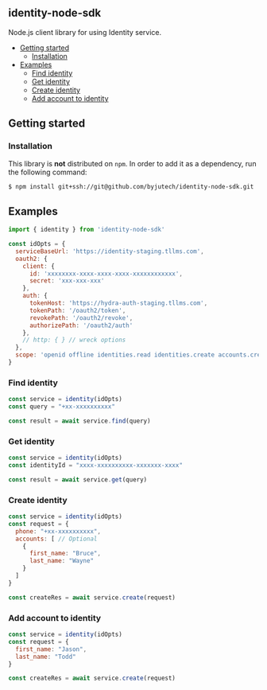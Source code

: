 ## identity-node-sdk <!-- omit in toc -->
Node.js client library for using Identity service.

- [Getting started](#getting-started)
  - [Installation](#installation)
- [Examples](#examples)
  - [Find identity](#find-identity)
  - [Get identity](#get-identity)
  - [Create identity](#create-identity)
  - [Add account to identity](#add-account-to-identity)

## Getting started

### Installation
This library is **not** distributed on `npm`. In order to add it as a dependency, run the following command:

```sh
$ npm install git+ssh://git@github.com/byjutech/identity-node-sdk.git
```

## Examples

```js
import { identity } from 'identity-node-sdk'

const idOpts = {
  serviceBaseUrl: 'https://identity-staging.tllms.com',
  oauth2: {
    client: {
      id: 'xxxxxxxx-xxxx-xxxx-xxxx-xxxxxxxxxxxx',
      secret: 'xxx-xxx-xxx'
    },
    auth: {
      tokenHost: 'https://hydra-auth-staging.tllms.com',
      tokenPath: '/oauth2/token',
      revokePath: '/oauth2/revoke',
      authorizePath: '/oauth2/auth'
    },
    // http: { } // wreck options
  },
  scope: 'openid offline identities.read identities.create accounts.create'
}
```

### Find identity

```js
const service = identity(idOpts)
const query = "+xx-xxxxxxxxxx"

const result = await service.find(query)
```

### Get identity

```js
const service = identity(idOpts)
const identityId = "xxxx-xxxxxxxxxx-xxxxxxx-xxxx"

const result = await service.get(query)
```

### Create identity

```js
const service = identity(idOpts)
const request = {
  phone: "+xx-xxxxxxxxxx",
  accounts: [ // Optional
    {
      first_name: "Bruce",
      last_name: "Wayne"
    }
  ]
}

const createRes = await service.create(request)
```

### Add account to identity

```js
const service = identity(idOpts)
const request = {
  first_name: "Jason",
  last_name: "Todd"
}

const createRes = await service.create(request)
```
